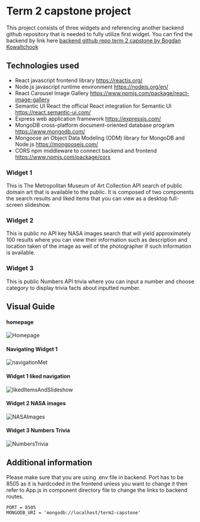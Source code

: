 # Term 2 capstone project

This project consists of three widgets and referencing another backend github repository that is needed to fully utilize first widget. You can find the backend by link here [backend github repo term 2 capstone by Bogdan Kowaltchook](https://github.com/EdmontDantes/term2-capstone-backend)

## Technologies used  
- React javascript frontend library https://reactjs.org/
- Node.js javascript runtime environment https://nodejs.org/en/
- React Carousel Image Gallery https://www.npmjs.com/package/react-image-gallery
- Semantic UI React the official React integration for Semantic UI https://react.semantic-ui.com/
- Express web application framework https://expressjs.com/
- MongoDB cross-platform document-oriented database program https://www.mongodb.com/
- Mongoose an Object Data Modeling (ODM) library for MongoDB and Node.js https://mongoosejs.com/
- CORS npm middleware to connect backend and frontend https://www.npmjs.com/package/cors


### Widget 1
This is The Metropolitan Museum of Art Collection API search of public domain art that is available to the public. It is composed of two components the search results and liked items that you can view as a desktop full-screen slideshow.

### Widget 2
This is public no API key NASA images search that will yield approximately 100 results where you can view their information such as description and location taken of the image as well of the photographer if such information is available.

### Widget 3
This is public Numbers API trivia where you can input a number and choose category to display trivia facts about inputted number.

## Visual Guide
#### homepage
![Homepage](public/images/READMEassets/1-homepage-updated.png)
#### Navigating Widget 1
![navigationMet](public/images/READMEassets/2-navigation-for-MetArt-update.png)
#### Widget 1 liked navigation
![likedItemsAndSlideshow](public/images/READMEassets/2-1-navigation-for-liked-and-slideshow.png)
#### Widget 2 NASA images
![NASAImages](public/images/READMEassets/3-NASA-widget.png)
#### Widget 3 Numbers Trivia
![NumbersTrivia](public/images/READMEassets/4-Numbers-widget.png)
    

## Additional information      


Please make sure that you are using .env file in backend. Port has to be 8505 as it is hardcoded in the frontend unless you want to change it then refer to App.js in component directory file to change the links to backend routes.
```
PORT = 8505
MONGODB_URI = 'mongodb://localhost/term2-capstone'
```
